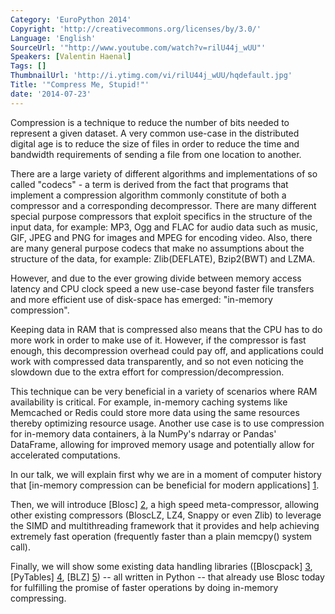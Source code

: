 ```yaml
---
Category: 'EuroPython 2014'
Copyright: 'http://creativecommons.org/licenses/by/3.0/'
Language: 'English'
SourceUrl: '"http://www.youtube.com/watch?v=rilU44j_wUU"'
Speakers: [Valentin Haenal]
Tags: []
ThumbnailUrl: 'http://i.ytimg.com/vi/rilU44j_wUU/hqdefault.jpg'
Title: '"Compress Me, Stupid!"'
date: '2014-07-23'
---
```

Compression is a technique to reduce the number of bits needed to
represent a given dataset. A very common use-case in the distributed
digital age is to reduce the size of files in order to reduce the time
and bandwidth requirements of sending a file from one location to
another.

There are a large variety of different algorithms and implementations of
so called "codecs" - a term is derived from the fact that programs that
implement a compression algorithm commonly constitute of both a
compressor and a corresponding decompressor. There are many different
special purpose compressors that exploit specifics in the structure of the
input data, for example: MP3, Ogg and FLAC for audio data such as music,
GIF, JPEG and PNG for images and  MPEG for encoding video. Also, there
are many general purpose codecs that make no assumptions about the
structure of the data, for example: Zlib(DEFLATE), Bzip2(BWT) and LZMA.

However, and due to the ever growing divide between memory access latency and CPU clock
speed a new use-case beyond faster file transfers and more efficient use
of disk-space has emerged: "in-memory compression".


Keeping data in RAM that is compressed also means that the CPU has to
do more work in order to make use of it.  However, if the compressor
is fast enough, this decompression overhead could pay off, and
applications could work with compressed data transparently, and so not
even noticing the slowdown due to the extra effort for
compression/decompression.

This technique can be very beneficial in a variety of scenarios where
RAM availability is critical.  For example, in-memory caching systems
like Memcached or Redis could store more data using the same resources
thereby optimizing resource usage.  Another use case is to use
compression for in-memory data containers, à la NumPy's ndarray or
Pandas' DataFrame, allowing for improved memory usage and potentially
allow for accelerated computations.

In our talk, we will explain first why we are in a moment of computer
history that [in-memory compression can be beneficial for modern
applications] [1].

Then, we will introduce [Blosc] [2], a high speed
meta-compressor, allowing other existing compressors (BloscLZ, LZ4,
Snappy or even Zlib) to leverage the SIMD and multithreading framework
that it provides and help achieving extremely fast operation
(frequently faster than a plain memcpy() system call).

Finally, we will show some existing data handling libraries ([Bloscpack] [3], [PyTables] [4], [BLZ] [5]) -- all written in Python -- that
already use Blosc today for fulfilling the promise of faster operations by
doing in-memory compressing.

[1]: http://www.pytables.org/docs/CISE-12-2-ScientificPro.pdf
[2]: http://www.blosc.org
[3]: https://github.com/Blosc/bloscpack
[4]: http://www.pytables.org
[5]: http://continuum.io/blog/blz-format